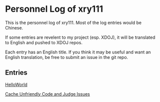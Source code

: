 # Personnel Log of xry111

This is the personnel log of xry111. Most of the log entries would be
Chinese.

If some entries are revelent to my project (esp. XDOJ), it will be
translated to English and pushed to XDOJ repos.

Each entry has an English title. If you think it may be useful and want
an English translation, be free to submit an issue in the git repo.

## Entries

[HelloWorld](/HelloWorld)

[Cache Unfriendly Code and Judge Issues](/CacheUnfriendlyCodeAndJudgeIssues)
